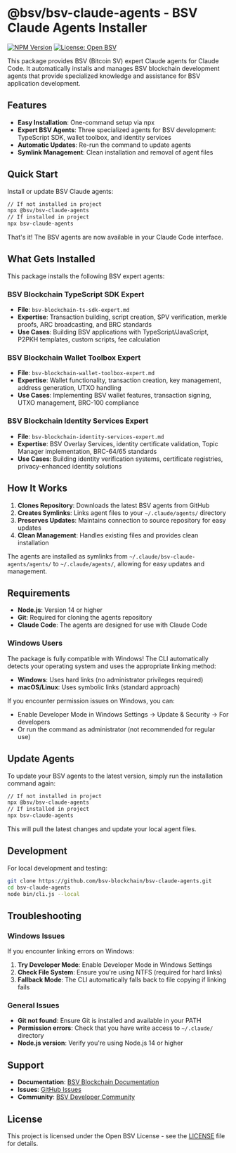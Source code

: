# @bsv/bsv-claude-agents - BSV Claude Agents Installer

[![NPM Version](https://img.shields.io/npm/v/@bsv/bsv-claude-agents)](https://www.npmjs.com/package/@bsv/bsv-claude-agents)
[![License: Open BSV](https://img.shields.io/badge/License-Open%20BSV-blue.svg)](https://github.com/bsv-blockchain/bsv-claude-agents/blob/main/LICENSE)

This package provides BSV (Bitcoin SV) expert Claude agents for Claude Code. It automatically installs and manages BSV blockchain development agents that provide specialized knowledge and assistance for BSV application development.

## Features

- **Easy Installation**: One-command setup via npx
- **Expert BSV Agents**: Three specialized agents for BSV development: TypeScript SDK, wallet toolbox, and identity services
- **Automatic Updates**: Re-run the command to update agents
- **Symlink Management**: Clean installation and removal of agent files

## Quick Start

Install or update BSV Claude agents:

```bash
// If not installed in project
npx @bsv/bsv-claude-agents
// If installed in project
npx bsv-claude-agents
```

That's it! The BSV agents are now available in your Claude Code interface.

## What Gets Installed

This package installs the following BSV expert agents:

### BSV Blockchain TypeScript SDK Expert
- **File**: `bsv-blockchain-ts-sdk-expert.md`
- **Expertise**: Transaction building, script creation, SPV verification, merkle proofs, ARC broadcasting, and BRC standards
- **Use Cases**: Building BSV applications with TypeScript/JavaScript, P2PKH templates, custom scripts, fee calculation

### BSV Blockchain Wallet Toolbox Expert  
- **File**: `bsv-blockchain-wallet-toolbox-expert.md`
- **Expertise**: Wallet functionality, transaction creation, key management, address generation, UTXO handling
- **Use Cases**: Implementing BSV wallet features, transaction signing, UTXO management, BRC-100 compliance

### BSV Blockchain Identity Services Expert
- **File**: `bsv-blockchain-identity-services-expert.md`
- **Expertise**: BSV Overlay Services, identity certificate validation, Topic Manager implementation, BRC-64/65 standards
- **Use Cases**: Building identity verification systems, certificate registries, privacy-enhanced identity solutions

## How It Works

1. **Clones Repository**: Downloads the latest BSV agents from GitHub
2. **Creates Symlinks**: Links agent files to your `~/.claude/agents/` directory  
3. **Preserves Updates**: Maintains connection to source repository for easy updates
4. **Clean Management**: Handles existing files and provides clean installation

The agents are installed as symlinks from `~/.claude/bsv-claude-agents/agents/` to `~/.claude/agents/`, allowing for easy updates and management.

## Requirements

- **Node.js**: Version 14 or higher
- **Git**: Required for cloning the agents repository
- **Claude Code**: The agents are designed for use with Claude Code

### Windows Users
The package is fully compatible with Windows! The CLI automatically detects your operating system and uses the appropriate linking method:
- **Windows**: Uses hard links (no administrator privileges required)
- **macOS/Linux**: Uses symbolic links (standard approach)

If you encounter permission issues on Windows, you can:
- Enable Developer Mode in Windows Settings → Update & Security → For developers
- Or run the command as administrator (not recommended for regular use)

## Update Agents

To update your BSV agents to the latest version, simply run the installation command again:

```bash
// If not installed in project
npx @bsv/bsv-claude-agents
// If installed in project
npx bsv-claude-agents
```

This will pull the latest changes and update your local agent files.

## Development

For local development and testing:

```bash
git clone https://github.com/bsv-blockchain/bsv-claude-agents.git
cd bsv-claude-agents
node bin/cli.js --local
```

## Troubleshooting

### Windows Issues
If you encounter linking errors on Windows:
1. **Try Developer Mode**: Enable Developer Mode in Windows Settings
2. **Check File System**: Ensure you're using NTFS (required for hard links)
3. **Fallback Mode**: The CLI automatically falls back to file copying if linking fails

### General Issues
- **Git not found**: Ensure Git is installed and available in your PATH
- **Permission errors**: Check that you have write access to `~/.claude/` directory
- **Node.js version**: Verify you're using Node.js 14 or higher

## Support

- **Documentation**: [BSV Blockchain Documentation](https://docs.bsvblockchain.org/)
- **Issues**: [GitHub Issues](https://github.com/bsv-blockchain/bsv-claude-agents/issues)
- **Community**: [BSV Developer Community](https://discord.gg/bsv)

## License

This project is licensed under the Open BSV License - see the [LICENSE](LICENSE) file for details.